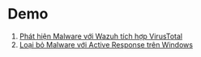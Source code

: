 # Demo
1. [Phát hiện Malware với Wazuh tích hợp VirusTotal](https://github.com/duchnv/SOC/blob/main/Demo/Add-Delete-Detect-Malware-Wazuh.md)
2. [Loại bỏ Malware với Active Response trên Windows](https://github.com/duchnv/SOC/blob/main/Demo/Detecting-And-Removing-Malware-VirusTotal-Wazuh.md)
